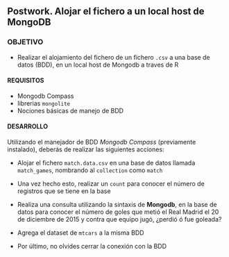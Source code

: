 

## Postwork. Alojar el fichero a un local host de MongoDB 

### OBJETIVO

- Realizar el alojamiento del fichero de un fichero `.csv` a una base de datos (BDD), en un local host de Mongodb a traves de R

#### REQUISITOS

- Mongodb Compass
- librerias `mongolite`
- Nociones básicas de manejo de BDD

#### DESARROLLO


Utilizando el manejador de BDD _Mongodb Compass_ (previamente instalado), deberás de realizar las siguientes acciones: 

- Alojar el fichero  `match.data.csv` en una base de datos llamada `match_games`, nombrando al `collection` como `match`

- Una vez hecho esto, realizar un `count` para conocer el número de registros que se tiene en la base

- Realiza una consulta utilizando la sintaxis de **Mongodb**, en la base de datos para conocer el número de goles que metió el Real Madrid el 20 de diciembre de 2015 y contra que equipo jugó, ¿perdió ó fue goleada?

- Agrega el dataset de `mtcars` a la misma BDD

- Por último, no olvides cerrar la conexión con la BDD
 
